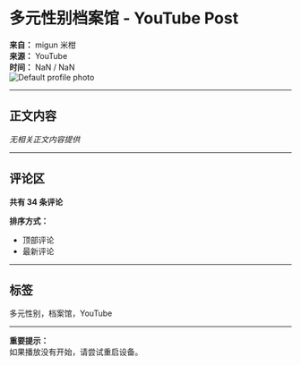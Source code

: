 # 多元性别档案馆 - YouTube Post

**来自：** migun 米柑  
**来源：** YouTube  
**时间：** NaN / NaN  
![Default profile photo](https://yt3.ggpht.com/a/default-user=s48-c-k-c0x00ffffff-no-rj)

---

## 正文内容

*无相关正文内容提供*  

---

## 评论区

**共有 34 条评论**

**排序方式：**  
- 顶部评论  
- 最新评论  

---

## 标签

多元性别，档案馆，YouTube

---

**重要提示：**  
如果播放没有开始，请尝试重启设备。